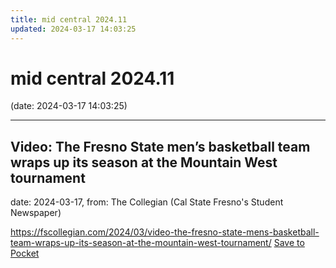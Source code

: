```yaml
---
title: mid central 2024.11
updated: 2024-03-17 14:03:25
---
```


# mid central 2024.11

(date: 2024-03-17 14:03:25)

---

## Video: The Fresno State men’s basketball team wraps up its season at the Mountain West tournament

date: 2024-03-17, from: The Collegian (Cal State Fresno's Student Newspaper)



<span class="feed-item-link">
<a href="https://fscollegian.com/2024/03/video-the-fresno-state-mens-basketball-team-wraps-up-its-season-at-the-mountain-west-tournament/">https://fscollegian.com/2024/03/video-the-fresno-state-mens-basketball-team-wraps-up-its-season-at-the-mountain-west-tournament/</a> <a href="https://getpocket.com/save" class="pocket-btn" data-lang="en" data-save-url="https://fscollegian.com/2024/03/video-the-fresno-state-mens-basketball-team-wraps-up-its-season-at-the-mountain-west-tournament/">Save to Pocket</a>
</span>



<script type="text/javascript">!function(d,i){if(!d.getElementById(i)){var j=d.createElement("script");j.id=i;j.src="https://widgets.getpocket.com/v1/j/btn.js?v=1";var w=d.getElementById(i);d.body.appendChild(j);}}(document,"pocket-btn-js");</script>

